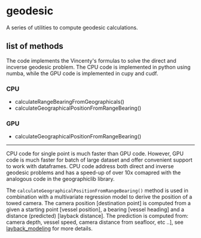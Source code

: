 # geodesic

A series of utilities to compute geodesic calculations.

## list of methods

The code implements the Vincenty's formulas to solve the direct and incverse geodesic problem.
The CPU code is implemented in python using numba, while the GPU code is implemented in cupy and cudf.

### CPU

* calculateRangeBearingFromGeographicals()
* calculateGeographicalPositionFromRangeBearing()

### GPU

* calculateGeographicalPositionFromRangeBearing()

---

CPU code for single point is much faster than GPU code. However, GPU code is much faster for batch of large dataset and offer convenient support to work with dataframes. CPU code address both direct and inverse geodesic problems and has a speed-up of over 10x comapred with the analogous code in the geographiclib library.

The `calculateGeographicalPositionFromRangeBearing()` method is used in combination with a multivariate regression model to derive the position of a towed camera. The camera position [destination point] is computed from a given a starting point [vessel position], a bearing [vessel heading] and a distance (predicted) [layback distance]. The prediction is computed from: camera depth, vessel speed, camera distance from seafloor, etc ..], see [layback_modeling](http://github.com/epifanio/layback_modeling) for more details.
